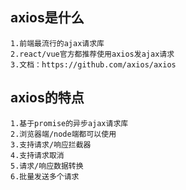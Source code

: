 ## axios是什么
    1.前端最流行的ajax请求库
    2.react/vue官方都推荐使用axios发ajax请求
    3.文档：https://github.com/axios/axios

## axios的特点
    1.基于promise的异步ajax请求库
    2.浏览器端/node端都可以使用
    3.支持请求/响应拦截器
    4.支持请求取消
    5.请求/响应数据转换
    6.批量发送多个请求
